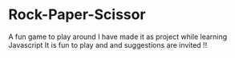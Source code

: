 # Rock-Paper-Scissor
A fun game to play around
I have made it as project while learning Javascript
It is fun to play and and suggestions are invited !!
